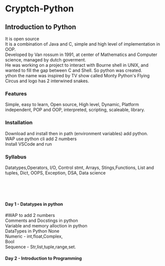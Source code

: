 # Cryptch-Python
## Introduction to Python
It is open source <br>
It is a combination of Java and C, simple and high level of implementation in OOP.<br>
Developed by Van rossum in 1991, at center of Mathematics and Computer science, managed by dutch goverment.<br>
He was working on a project to interact with Bourne shell in UNIX, and wanted to fill the gap between C and Shell.
So python was created.<br>
ython the name was inspired by TV show called Monty Python's Flying Circus and logo has 2 interwined snakes.

### Features
Simple, easy to learn, Open source, High level, Dynamic, Platform independent, POP and OOP, interpreted, scripting, scaleable, library.<br>
### Installation
Download and install then in path (environment variables) add python.<br>
WAP use python cli add 2 numbers <br>
Install VSCode and run 
### Syllabus
Datatypes,Operators, I/O, Control stmt, Arrays, Stings,Functions, List and tuples, Dict, OOPS, Exception, DSA, Data science


<br><br><br>
#### Day 1 - Datatypes in python
#WAP to add 2 numbers<br>
Comments and Docstings in python<br>
Variable and memory alloction in python<br>
DataTypes in Python 
    None <br>
    Numeric - int,float,Complex,<br>
    Bool<br>
    Sequence - Str,list,tuple,range,set.
    
#### Day 2 - Introduction to Programming
